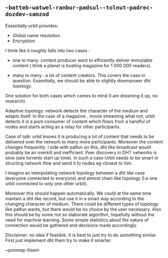 ## `~batteb-watwel-ranbur-padsul--tolnut-padrec-dozdev-samzod`
Essentially urbit provides:
- Global name resolution
- Encryption 

I think like it roughly falls into two cases :

- one to many: content producer want to efficiently deliver immutable content ( think a planet is hosting magazine for 1 000 000 readers). 

- many to many : a lot of content creators. This covers the case in question. Essentially, we should be able to slightly disempower dht topology. 

One solution for both cases which comes to mind (I am dreaming it up, no research). 

Adaptive topology: network detects the character of the medium and adapts itself. In the case of a magazine , movie streaming what not, urbit detects it is a pure consumer of content which flows from a handful of nodes and starts acting as a relay for other participants. 

Case of talk: urbit knows it is producing a lot of content that needs to be delivered over the network to many more participants. Moreover the content changes frequently. I side with palfun on this, dht like broadcast would probably be an overkill and inefficient. Peer discovery in DHT networks is slow (see torrents start up time).  In such a case Urbit needs to be smart in structing network flow and send it to nodes eg closest to him.

I imagine an interpolating network  topology between a dht like case (everyone connected to everyone) and almost chain like topology (I.e one urbit connected to only one other urbit).

Moreover this should happen automatically. We could at the same time mantain a dht like record, but use it in a smart way according to the changing character of medium. There could be different types of topology like palfun wants, but there would be no choice by the user necessary. Also this should be by some not so elaborate algorithm, hopefully without the need for machine learning. Some simple statistics about the nature of connection would be gathered and decisions made accordingly.

Disclaimer: no idea if feasible. It is best to just try to do something similar. First just implement dht them try to make it smarter.

~ponmep-litsem
